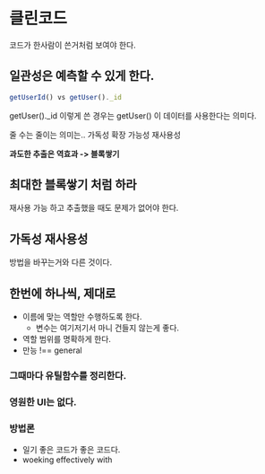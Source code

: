 # 클린코드 

코드가 한사람이 쓴거처럼 보여야 한다.



## 일관성은 예측할 수 있게 한다.

```js
getUserId() vs getUser()._id
```

getUser()._id 이렇게 쓴 경우는 getUser() 이 데이터를 사용한다는 의미다. 

줄 수는 줄이는 의미는..
가독성 확장 가능성 재사용성 

**과도한 추출은 역효과 -> 블록쌓기**

## 최대한 블록쌓기 처럼 하라

재사용 가능 하고 추출했을 때도 문제가 없어야 한다.

## 가독성 재사용성

방법을 바꾸는거와 다른 것이다.

## 한번에 하나씩, 제대로

* 이름에 맞는 역할만 수행하도록 한다. 
  * 변수는 여기저기서 마니 건들지 않는게 좋다.
* 역할 범위를 명확하게 한다.
* 만능 !== general 

### 그때마다 유틸함수를 정리한다.



### 영원한 UI는 없다.

### 방법론

* 일기 좋은 코드가 좋은 코드다.
* woeking effectively with
